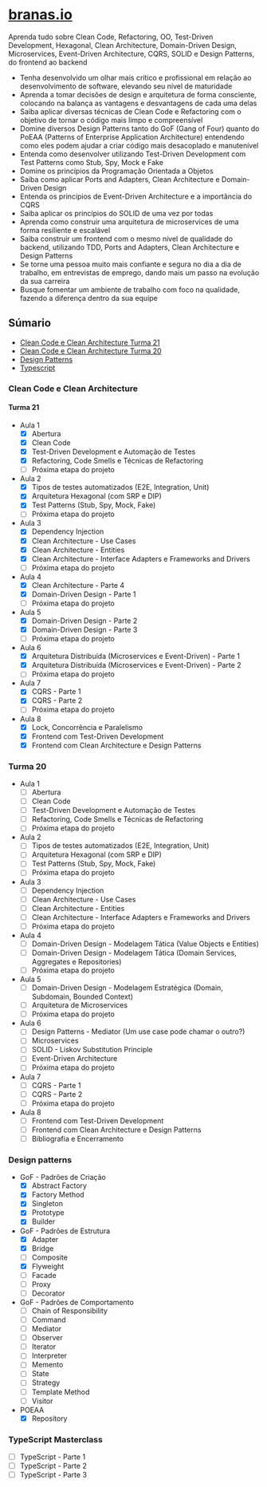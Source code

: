 # [branas.io](https://www.branas.io/cursos/)

Aprenda tudo sobre Clean Code, Refactoring, OO, Test-Driven Development, Hexagonal, Clean Architecture, Domain-Driven Design, Microservices, Event-Driven Architecture, CQRS, SOLID e Design Patterns, do frontend ao backend

- Tenha desenvolvido um olhar mais crítico e profissional em relação ao desenvolvimento de software, elevando seu nível de maturidade
- Aprenda a tomar decisões de design e arquitetura de forma consciente, colocando na balança as vantagens e desvantagens de cada uma delas
- Saiba aplicar diversas técnicas de Clean Code e Refactoring com o objetivo de tornar o código mais limpo e compreensível
- Domine diversos Design Patterns tanto do GoF (Gang of Four) quanto do PoEAA (Patterns of Enterprise Application Architecture) entendendo como eles podem ajudar a criar código mais desacoplado e manutenível
- Entenda como desenvolver utilizando Test-Driven Development com Test Patterns como Stub, Spy, Mock e Fake
- Domine os princípios da Programação Orientada a Objetos
- Saiba como aplicar Ports and Adapters, Clean Architecture e Domain-Driven Design
- Entenda os princípios de Event-Driven Architecture e a importância do CQRS
- Saiba aplicar os princípios do SOLID de uma vez por todas
- Aprenda como construir uma arquitetura de microservices de uma forma resiliente e escalável
- Saiba construir um frontend com o mesmo nível de qualidade do backend, utilizando TDD, Ports and Adapters, Clean Architecture e Design Patterns
- Se torne uma pessoa muito mais confiante e segura no dia a dia de trabalho, em entrevistas de emprego, dando mais um passo na evolução da sua carreira
- Busque fomentar um ambiente de trabalho com foco na qualidade, fazendo a diferença dentro da sua equipe

## Súmario
- [Clean Code e Clean Architecture Turma 21](https://github.com/GabrielBursi/studylog/blob/main/cursos-pagos/BRANAS-IO.md#turma-21)
- [Clean Code e Clean Architecture Turma 20](https://github.com/GabrielBursi/studylog/blob/main/cursos-pagos/BRANAS-IO.md#turma-20)
- [Design Patterns](https://github.com/GabrielBursi/studylog/blob/main/cursos-pagos/BRANAS-IO.md#design-patterns)
- [Typescript](https://github.com/GabrielBursi/studylog/blob/main/cursos-pagos/BRANAS-IO.md#typescript-masterclass)

### Clean Code e Clean Architecture

#### Turma 21

- Aula 1
    - [x] Abertura
    - [x] Clean Code
    - [x] Test-Driven Development e Automação de Testes
    - [x] Refactoring, Code Smells e Técnicas de Refactoring
    - [ ] Próxima etapa do projeto
- Aula 2
    - [x] Tipos de testes automatizados (E2E, Integration, Unit)
    - [x] Arquitetura Hexagonal (com SRP e DIP)
    - [x] Test Patterns (Stub, Spy, Mock, Fake)
    - [ ] Próxima etapa do projeto
- Aula 3
    - [x] Dependency Injection
    - [x] Clean Architecture - Use Cases
    - [x] Clean Architecture - Entities
    - [x] Clean Architecture - Interface Adapters e Frameworks and Drivers
    - [ ] Próxima etapa do projeto
- Aula 4
    - [x] Clean Architecture - Parte 4
    - [x] Domain-Driven Design - Parte 1
    - [ ] Próxima etapa do projeto
- Aula 5
    - [x] Domain-Driven Design - Parte 2
    - [x] Domain-Driven Design - Parte 3
    - [ ] Próxima etapa do projeto
- Aula 6
    - [x] Arquitetura Distribuída (Microservices e Event-Driven) - Parte 1
    - [x] Arquitetura Distribuída (Microservices e Event-Driven) - Parte 2
    - [ ] Próxima etapa do projeto
- Aula 7
    - [x] CQRS - Parte 1
    - [x] CQRS - Parte 2
    - [ ] Próxima etapa do projeto
- Aula 8
    - [x] Lock, Concorrência e Paralelismo
    - [x] Frontend com Test-Driven Development
    - [x] Frontend com Clean Architecture e Design Patterns

### Turma 20

- Aula 1
    - [ ] Abertura
    - [ ] Clean Code
    - [ ] Test-Driven Development e Automação de Testes
    - [ ] Refactoring, Code Smells e Técnicas de Refactoring
    - [ ] Próxima etapa do projeto
- Aula 2
    - [ ] Tipos de testes automatizados (E2E, Integration, Unit)
    - [ ] Arquitetura Hexagonal (com SRP e DIP)
    - [ ] Test Patterns (Stub, Spy, Mock, Fake)
    - [ ] Próxima etapa do projeto
- Aula 3
    - [ ] Dependency Injection
    - [ ] Clean Architecture - Use Cases
    - [ ] Clean Architecture - Entities
    - [ ] Clean Architecture - Interface Adapters e Frameworks and Drivers
    - [ ] Próxima etapa do projeto
- Aula 4
    - [ ] Domain-Driven Design - Modelagem Tática (Value Objects e Entities)
    - [ ] Domain-Driven Design - Modelagem Tática (Domain Services, Aggregates e Repositories)
    - [ ] Próxima etapa do projeto
- Aula 5
    - [ ] Domain-Driven Design - Modelagem Estratégica (Domain, Subdomain, Bounded Context)
    - [ ] Arquitetura de Microservices
    - [ ] Próxima etapa do projeto
- Aula 6
    - [ ] Design Patterns - Mediator (Um use case pode chamar o outro?)
    - [ ] Microservices
    - [ ] SOLID - Liskov Substitution Principle
    - [ ] Event-Driven Architecture
    - [ ] Próxima etapa do projeto
- Aula 7
    - [ ] CQRS - Parte 1
    - [ ] CQRS - Parte 2
    - [ ] Próxima etapa do projeto
- Aula 8
    - [ ] Frontend com Test-Driven Development
    - [ ] Frontend com Clean Architecture e Design Patterns
    - [ ] Bibliografia e Encerramento

### Design patterns
  - GoF - Padrões de Criação
    - [x] Abstract Factory
    - [x] Factory Method
    - [x] Singleton
    - [x] Prototype
    - [x] Builder
  - GoF - Padrões de Estrutura
    - [x] Adapter
    - [x] Bridge
    - [ ] Composite
    - [x] Flyweight
    - [ ] Facade
    - [ ] Proxy
    - [ ] Decorator
  - GoF - Padrões de Comportamento
    - [ ] Chain of Responsibility
    - [ ] Command
    - [ ] Mediator
    - [ ] Observer
    - [ ] Iterator
    - [ ] Interpreter
    - [ ] Memento
    - [ ] State
    - [ ] Strategy
    - [ ] Template Method
    - [ ] Visitor
  - POEAA
    - [x] Repository
### TypeScript Masterclass
  - [ ] TypeScript - Parte 1
  - [ ] TypeScript - Parte 2
  - [ ] TypeScript - Parte 3
